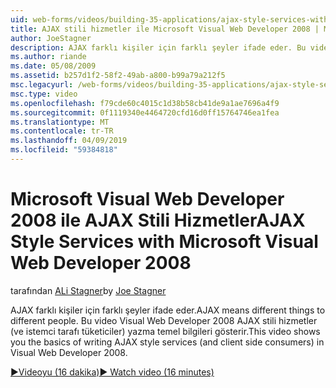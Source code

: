 ```yaml
---
uid: web-forms/videos/building-35-applications/ajax-style-services-with-microsoft-visual-web-developer-2008
title: AJAX stili hizmetler ile Microsoft Visual Web Developer 2008 | Microsoft Docs
author: JoeStagner
description: AJAX farklı kişiler için farklı şeyler ifade eder. Bu videoda Visual Web geliştirme AJAX stili hizmetler (ve istemci tarafı tüketiciler) yazma temel bilgileri gösterilmektedir...
ms.author: riande
ms.date: 05/08/2009
ms.assetid: b257d1f2-58f2-49ab-a800-b99a79a212f5
msc.legacyurl: /web-forms/videos/building-35-applications/ajax-style-services-with-microsoft-visual-web-developer-2008
msc.type: video
ms.openlocfilehash: f79cde60c4015c1d38b58cb41de9a1ae7696a4f9
ms.sourcegitcommit: 0f1119340e4464720cfd16d0ff15764746ea1fea
ms.translationtype: MT
ms.contentlocale: tr-TR
ms.lasthandoff: 04/09/2019
ms.locfileid: "59384818"
---
```

# <a name="ajax-style-services-with-microsoft-visual-web-developer-2008"></a><span data-ttu-id="4d2f5-104">Microsoft Visual Web Developer 2008 ile AJAX Stili Hizmetler</span><span class="sxs-lookup"><span data-stu-id="4d2f5-104">AJAX Style Services with Microsoft Visual Web Developer 2008</span></span>

<span data-ttu-id="4d2f5-105">tarafından [ALi Stagner](https://github.com/JoeStagner)</span><span class="sxs-lookup"><span data-stu-id="4d2f5-105">by [Joe Stagner](https://github.com/JoeStagner)</span></span>

<span data-ttu-id="4d2f5-106">AJAX farklı kişiler için farklı şeyler ifade eder.</span><span class="sxs-lookup"><span data-stu-id="4d2f5-106">AJAX means different things to different people.</span></span> <span data-ttu-id="4d2f5-107">Bu video Visual Web Developer 2008 AJAX stili hizmetler (ve istemci tarafı tüketiciler) yazma temel bilgileri gösterir.</span><span class="sxs-lookup"><span data-stu-id="4d2f5-107">This video shows you the basics of writing AJAX style services (and client side consumers) in Visual Web Developer 2008.</span></span>

[<span data-ttu-id="4d2f5-108">&#9654;Videoyu (16 dakika)</span><span class="sxs-lookup"><span data-stu-id="4d2f5-108">&#9654; Watch video (16 minutes)</span></span>](https://channel9.msdn.com/Blogs/ASP-NET-Site-Videos/ajax-style-services-with-microsoft-visual-web-developer-2008)
